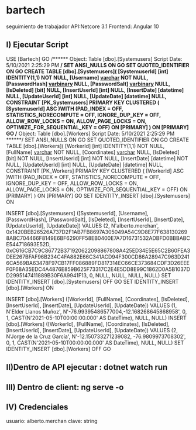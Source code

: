 # bartech
seguimiento de trabajador
API:Netcore 3.1
Frontend: Angular 10

I) Ejecutar Script 
------------------

USE [Bartech]
GO
/****** Object:  Table [dbo].[Systemusers]    Script Date: 5/10/2021 2:25:29 PM ******/
SET ANSI_NULLS ON
GO
SET QUOTED_IDENTIFIER ON
GO
CREATE TABLE [dbo].[Systemusers](
	[SystemuserId] [int] IDENTITY(1,1) NOT NULL,
	[Username] [varchar](50) NOT NULL,
	[PasswordHash] [varbinary](1024) NULL,
	[PasswordSalt] [varbinary](1024) NULL,
	[IsDeleted] [bit] NULL,
	[InsertUserId] [int] NULL,
	[InsertDate] [datetime] NULL,
	[UpdateUserId] [int] NULL,
	[UpdateDate] [datetime] NULL,
 CONSTRAINT [PK_Systemusers] PRIMARY KEY CLUSTERED 
(
	[SystemuserId] ASC
)WITH (PAD_INDEX = OFF, STATISTICS_NORECOMPUTE = OFF, IGNORE_DUP_KEY = OFF, ALLOW_ROW_LOCKS = ON, ALLOW_PAGE_LOCKS = ON, OPTIMIZE_FOR_SEQUENTIAL_KEY = OFF) ON [PRIMARY]
) ON [PRIMARY]
GO
/****** Object:  Table [dbo].[Workers]    Script Date: 5/10/2021 2:25:29 PM ******/
SET ANSI_NULLS ON
GO
SET QUOTED_IDENTIFIER ON
GO
CREATE TABLE [dbo].[Workers](
	[WorkerId] [int] IDENTITY(1,1) NOT NULL,
	[FullName] [varchar](150) NOT NULL,
	[Coordinates] [varchar](100) NULL,
	[IsDeleted] [bit] NOT NULL,
	[InsertUserId] [int] NOT NULL,
	[InsertDate] [datetime] NOT NULL,
	[UpdateUserId] [int] NULL,
	[UpdateDate] [datetime] NULL,
 CONSTRAINT [PK_Workers] PRIMARY KEY CLUSTERED 
(
	[WorkerId] ASC
)WITH (PAD_INDEX = OFF, STATISTICS_NORECOMPUTE = OFF, IGNORE_DUP_KEY = OFF, ALLOW_ROW_LOCKS = ON, ALLOW_PAGE_LOCKS = ON, OPTIMIZE_FOR_SEQUENTIAL_KEY = OFF) ON [PRIMARY]
) ON [PRIMARY]
GO
SET IDENTITY_INSERT [dbo].[Systemusers] ON 

INSERT [dbo].[Systemusers] ([SystemuserId], [Username], [PasswordHash], [PasswordSalt], [IsDeleted], [InsertUserId], [InsertDate], [UpdateUserId], [UpdateDate]) VALUES (2, N'alberto.merchan', 0x1420BEB26526A737D2F1AB7FB8697A305049A54C9D8E77F6381302698ABC704466F8149E6BF6290FF58EB0400E7A7D16731532ADBFD0BBBABCE544718693E52D, 0xC616CB7C9C86772B371920622098867808A425ED34E5E65C2B60FEA3DEE267BFAF96B234C4FA882E66C341ACD94F300CD86A28947C963D2416CA569BA63478F97CB17FF086889FD817314EC66CE373684CDF3D26EEEF0F68A35EDC4A4876E859B625F73317C2E4E5DD8E99C1862D0A5B1037DD2995147411889B30F6A9941F13, 0, NULL, NULL, NULL, NULL)
SET IDENTITY_INSERT [dbo].[Systemusers] OFF
GO
SET IDENTITY_INSERT [dbo].[Workers] ON 

INSERT [dbo].[Workers] ([WorkerId], [FullName], [Coordinates], [IsDeleted], [InsertUserId], [InsertDate], [UpdateUserId], [UpdateDate]) VALUES (1, N'Elder Llanos Muñoz', N'-76.99395486577004,-12.168268645868958', 0, 1, CAST(N'2021-05-10T00:00:00.000' AS DateTime), NULL, NULL)
INSERT [dbo].[Workers] ([WorkerId], [FullName], [Coordinates], [IsDeleted], [InsertUserId], [InsertDate], [UpdateUserId], [UpdateDate]) VALUES (2, N'Jorge de la Cruz García', N'-12.150733271239082, -76.9809973708302', 0, 1, CAST(N'2021-05-10T00:00:00.000' AS DateTime), NULL, NULL)
SET IDENTITY_INSERT [dbo].[Workers] OFF
GO


II)Dentro de API ejecutar : dotnet watch run
--------------------------------------------
III) Dentro de client: ng serve -o
------------------------------------
IV) Credenciales
------------------
usuario: alberto.merchan
clave: string


